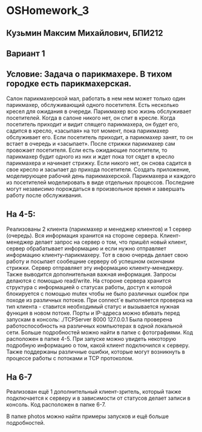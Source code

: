 # OSHomework_3
## Кузьмин Максим Михайлович, БПИ212
## Вариант 1
## Условие: Задача о парикмахере. В тихом городке есть парикмахерская.
Салон парикмахерской мал, работать в нем нем может только один
парикмахер, обслуживающий одного посетителя. Есть несколько кресел для ожидания в очереди. Парикмахер всю жизнь обслуживает посетителей. Когда в салоне никого нет, он спит в кресле.
Когда посетитель приходит и видит спящего парикмахера, он будет
его, садится в кресло, «засыпая» на тот момент, пока парикмахер
обслуживает его. Если посетитель приходит, а парикмахер занят,
то он встает в очередь и «засыпает». После стрижки парикмахер
сам провожает посетителя. Если есть ожидающие посетители, то
парикмахер будит одного из них и ждет пока тот сядет в кресло парикмахера и начинает стрижку. Если никого нет, он снова садится
в свое кресло и засыпает до прихода посетителя. Создать приложение, моделирующее рабочий день парикмахерской. Парикмахера и каждого из посетителей моделировать в виде отдельных процессов. Последние могут независимо порождаться в
произвольное время и завершать работу после обслуживания.
## На 4-5:
Реализованы 2 клиента (парикмахер и менеджер клиентов) и 1 сервер (очередь). Вся информация хранится на стороне сервера. Клиент-менеджер делает запрос на сервер о том, что пришёл новый клиент, сервер обрабатывает информацию и если нужно отправляет информацию клиенту-парикмахеру. Тот в свою очередь делает свою работу и посылает сообещние серверу об успешном окончании стрижки. Сервер отправляет эту информацию клиенту-менеджеру. Также выводится дополнительная важная информация.
Запросы делаются с помощью read/write. 
На стороне сервера хранится структура с информацией о статусах работы, доступ к которой блокируется с помощью mutex чтобы не было различных ошибок при походе из различных потоков.
При connect`е выполняется проверка на тип клиента - ставится необходимый статус и вызывается нужная функция в новом потоке.
Порты и IP-адреса можно вбивать перед запускам в консоль: ./TCPServer 8000 127.0.0.1
Была проверена работоспособность на различных компьютерах в одной локальной сети.
Больше подробностей можно найти в папке с фотографиями.
Код расположен в папке 4-5.
При запуске можно увидеть некоторую подробную информацию о том, какой клиент подключился к серверу. Также поддержаны различные ошибки, которые могут возникнуть в процессе работы с потоками и TCP протоколом.
## На 6-7
Реализован ещё 1 дополнительный клиент-зритель, который также подключается к серверу и в зависимости от статусов делает записи в консоль.
Код расположен в папке 6-7.

В папке photos можно найти примеры запусков и ещё больше подробностей.
